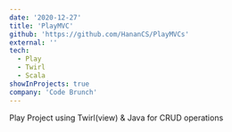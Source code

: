 ```yaml
---
date: '2020-12-27'
title: 'PlayMVC'
github: 'https://github.com/HananCS/PlayMVCs'
external: ''
tech:
  - Play
  - Twirl
  - Scala
showInProjects: true
company: 'Code Brunch'
---
```


Play Project using Twirl(view) & Java for CRUD operations

